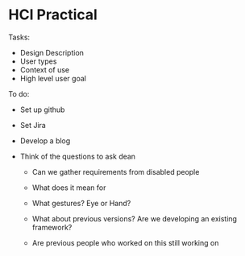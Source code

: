 # HCI Practical

Tasks:

* Design Description
* User types
* Context of use
* High level user goal

To do:

* Set up github

* Set Jira

* Develop a blog

* Think of the questions to ask dean

  * Can we gather requirements from disabled people

  * What does it mean for 

  * What gestures? Eye or Hand? 

  * What about previous versions? Are we developing an existing framework?

  * Are previous people who worked on this still working on 

    

